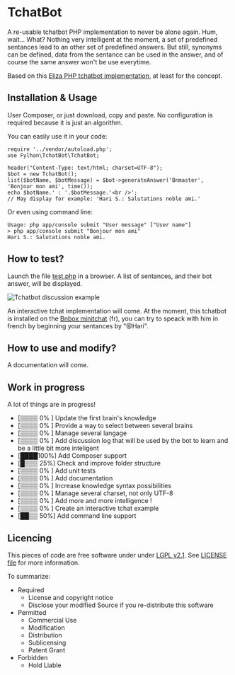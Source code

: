 TchatBot
========

A re-usable tchatbot PHP implementation to never be alone again. Hum, wait... What?
Nothing very intelligent at the moment, a set of predefined sentances lead to an other set of predefined answers. But still, synonyms can be defined, data from the sentance can be used in the answer, and of course the same answer won't be use everytime.

Based on this [Eliza PHP tchatbot implementation](http://www.perkiset.org/forum/all_things_general_tech/artificial_intelligence_as_we_know_it_today-t1177.5.html;wap2=), at least for the concept.

Installation & Usage
------------
User Composer, or just download, copy and paste. No configuration is required because it is just an algorithm.

You can easily use it in your code:

    require '../vendor/autoload.php';
    use Fylhan\TchatBot\TchatBot;

    header("Content-Type: text/html; charset=UTF-8");
    $bot = new TchatBot();
    list($botName, $botMessage) = $bot->generateAnswer('Bnmaster', 'Bonjour mon ami', time());
    echo $botName.' : '.$botMessage.'<br />';
    // May display for example: 'Hari S.: Salutations noble ami.'


Or even using command line:

    Usage: php app/console submit "User message" ["User name"]
    > php app/console submit "Bonjour mon ami"
    Hari S.: Salutations noble ami.

How to test?
-----------
Launch the file [test.php](https://github.com/Fylhan/tchatbot/blob/master/test/test.php) in a browser. A list of sentances, and their bot answer, will be displayed.

![Tchatbot discussion example](https://raw.github.com/Fylhan/tchatbot/master/doc/tchatbot-example.png)

An interactive tchat implementation will come. At the moment, this tchatbot is installed on the [Bnbox minitchat](http://la-bnbox.fr) (fr), you can try to speack with him in french by beginning your sentances by "@Hari".


How to use and modify?
-----------
A documentation will come.


Work in progress
----------------
A lot of things are in progress!
- [▒▒▒▒ 0% ] Update the first brain's knowledge
- [▒▒▒▒ 0% ] Provide a way to select between several brains
- [▒▒▒▒ 0% ] Manage several langage
- [▒▒▒▒ 0% ] Add discussion log that will be used by the bot to learn and be a little bit more inteligent
- [████100%] Add Composer support
- [█▒▒▒ 25%] Check and improve folder structure
- [▒▒▒▒ 0% ] Add unit tests
- [▒▒▒▒ 0% ] Add documentation
- [▒▒▒▒ 0% ] Increase knowledge syntax possibilities
- [▒▒▒▒ 0% ] Manage several charset, not only UTF-8
- [▒▒▒▒ 0% ] Add more and more intelligence !
- [▒▒▒▒ 0% ] Create an interactive tchat example
- [██▒▒ 50%] Add command line support


Licencing
--------
This pieces of code are free software under under [LGPL v2.1](http://choosealicense.com/licenses/lgpl-v2.1/). See [LICENSE file](https://github.com/Fylhan/tchatbot/blob/master/LICENSE) for more information.

To summarize:
* Required
  * License and copyright notice
  * Disclose your modified Source if you re-distribute this software
* Permitted
  * Commercial Use
  * Modification
  * Distribution
  * Sublicensing
  * Patent Grant
* Forbidden 	
  * Hold Liable
